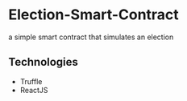 # Election-Smart-Contract
a simple smart contract that simulates an election

## Technologies

* Truffle
* ReactJS
